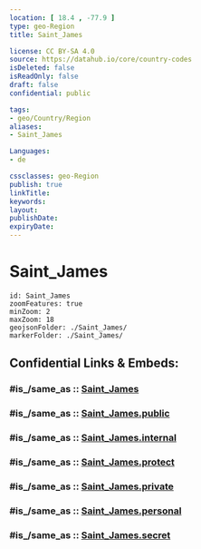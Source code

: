 ```yaml
---
location: [ 18.4 , -77.9 ] 
type: geo-Region
title: Saint_James

license: CC BY-SA 4.0
source: https://datahub.io/core/country-codes
isDeleted: false
isReadOnly: false
draft: false
confidential: public

tags:
- geo/Country/Region
aliases:
- Saint_James

Languages:
- de

cssclasses: geo-Region
publish: true
linkTitle: 
keywords: 
layout: 
publishDate: 
expiryDate: 
---
```


# Saint_James

```leaflet
id: Saint_James
zoomFeatures: true 
minZoom: 2 
maxZoom: 18
geojsonFolder: ./Saint_James/
markerFolder: ./Saint_James/
```


## Confidential Links & Embeds: 

### #is_/same_as :: [Saint_James](/_Standards/Earth/Continent/America~Caribbean/Jamaica/Parishes~Jamaica/Saint_James.md) 

### #is_/same_as :: [Saint_James.public](/_public/Earth/Continent/America~Caribbean/Jamaica/Parishes~Jamaica/Saint_James.public.md) 

### #is_/same_as :: [Saint_James.internal](/_internal/Earth/Continent/America~Caribbean/Jamaica/Parishes~Jamaica/Saint_James.internal.md) 

### #is_/same_as :: [Saint_James.protect](/_protect/Earth/Continent/America~Caribbean/Jamaica/Parishes~Jamaica/Saint_James.protect.md) 

### #is_/same_as :: [Saint_James.private](/_private/Earth/Continent/America~Caribbean/Jamaica/Parishes~Jamaica/Saint_James.private.md) 

### #is_/same_as :: [Saint_James.personal](/_personal/Earth/Continent/America~Caribbean/Jamaica/Parishes~Jamaica/Saint_James.personal.md) 

### #is_/same_as :: [Saint_James.secret](/_secret/Earth/Continent/America~Caribbean/Jamaica/Parishes~Jamaica/Saint_James.secret.md)

